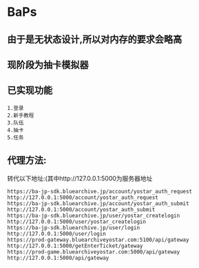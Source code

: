 # BaPs

## 由于是无状态设计,所以对内存的要求会略高
## 现阶段为抽卡模拟器

## 已实现功能
```
1.登录
2.新手教程
3.队伍
4.抽卡
5.任务
```
## 代理方法:
转代以下地址:(其中http://127.0.0.1:5000为服务器地址
```
https://ba-jp-sdk.bluearchive.jp/account/yostar_auth_request http://127.0.0.1:5000/account/yostar_auth_request
https://ba-jp-sdk.bluearchive.jp/account/yostar_auth_submit http://127.0.0.1:5000/account/yostar_auth_submit
https://ba-jp-sdk.bluearchive.jp/user/yostar_createlogin http://127.0.0.1:5000/user/yostar_createlogin
https://ba-jp-sdk.bluearchive.jp/user/login http://127.0.0.1:5000/user/login
https://prod-gateway.bluearchiveyostar.com:5100/api/gateway http://127.0.0.1:5000/getEnterTicket/gateway
https://prod-game.bluearchiveyostar.com:5000/api/gateway http://127.0.0.1:5000/api/gateway
```